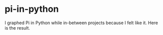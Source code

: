 # pi-in-python

I graphed Pi in Python while in-between projects because I felt like it. Here is the result.
